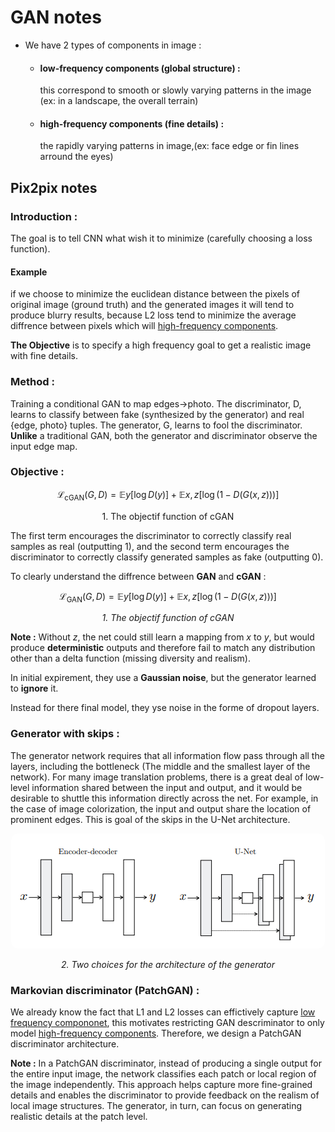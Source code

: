 # GAN notes
- We have 2 types of components in image :
    - ####  low-frequency components (global structure) : 
         <p>this correspond to smooth or slowly varying patterns in the image (ex: in a landscape, the overall terrain) 
    
    - #### high-frequency components (fine details) :
        <p>the rapidly varying patterns in image,(ex: face edge or fin lines arround the eyes)
    
## Pix2pix notes
### Introduction :
The goal is to tell CNN what wish it to minimize (carefully choosing a loss function).

 
#### Example
if we choose to minimize the euclidean distance between the pixels of original image (ground truth) and the generated images it will tend to produce blurry results, because L2 loss tend to minimize the average diffrence between pixels which will [high-frequency components](#high-frequency-components-fine-details).

**The Objective** is to specify a high frequency goal to get a realistic image with fine details.

### Method :

Training a conditional GAN to map edges→photo. The
discriminator, D, learns to classify between fake (synthesized by
the generator) and real {edge, photo} tuples. The generator, G,
learns to fool the discriminator. **Unlike** a traditional GAN,
both the generator and discriminator observe the input edge map.

### Objective :

$$\mathcal{L}_{\text{cGAN}}(G, D) = \mathbb{E}{y}\left[\log D(y)\right] + \mathbb{E}{x,z}\left[\log\left(1 - D\left(G\left(x, z\right)\right)\right)\right] $$
<center>1. The objectif function of cGAN</center>

The first term encourages the discriminator to correctly classify real samples as real (outputting 1), and the second term encourages the discriminator to correctly classify generated samples as fake (outputting 0).

To clearly understand the diffrence between **GAN** and **cGAN** :

$$\mathcal{L}_{\text{GAN}}\left(G, D\right) = \mathbb{E}{y}\left[\log D\left(y\right)\right] + \mathbb{E}{x,z}\left[\log\left(1 - D\left(G\left(x, z\right)\right)\right)\right]$$
*<center>1. The objectif function of cGAN* </center>



**Note :**
Without $z$, the net could still learn a mapping from $x$ to $y$, but would produce **deterministic** outputs and therefore fail to match any distribution other than a delta function (missing diversity and realism).

In initial expirement, they use a **Gaussian noise**, but the generator learned to **ignore** it.

Instead for there final model, they yse noise in the forme of dropout layers.

### Generator with skips :
The generator network requires that all information flow pass through all the layers, including the bottleneck (The middle and the smallest layer of the network). For many image translation problems, there is a great deal of low-level information shared between the input and output, and it would be desirable to shuttle this information directly across the net. For example, in the case of image colorization, the input and output share the location of prominent edges. This is goal of the skips in the U-Net architecture.
<a href="url">
<center>
<img src="images/u-net.png" height="auto" width="auto"  style="border-radius:10px">
</center>
</a>

*<center>2. Two choices for the architecture of the generator* </center>

### Markovian discriminator (PatchGAN) :
We already know the fact that L1 and L2 losses can effictively capture [low frequency compononet](#low-frequency-components-global-structure), this motivates restricting GAN descriminator to only model [high-frequency components](#high-frequency-components-fine-details). Therefore, we design a PatchGAN discriminator architecture.

**Note :**
In a PatchGAN discriminator, instead of producing a single output for the entire input image, the network classifies each patch or local region of the image independently. This approach helps capture more fine-grained details and enables the discriminator to provide feedback on the realism of local image structures. The generator, in turn, can focus on generating realistic details at the patch level.